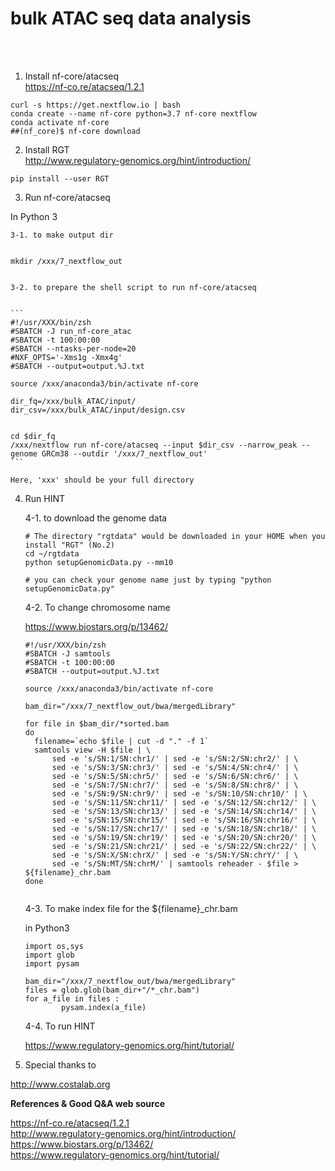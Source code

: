 # bulk ATAC seq data analysis 

<br>
<br>

1. Install nf-core/atacseq<br>
https://nf-co.re/atacseq/1.2.1

```
curl -s https://get.nextflow.io | bash
conda create --name nf-core python=3.7 nf-core nextflow
conda activate nf-core
##(nf_core)$ nf-core download
```



2. Install RGT<br> 
http://www.regulatory-genomics.org/hint/introduction/

```
pip install --user RGT
```




3. Run nf-core/atacseq

In Python 3


	3-1. to make output dir

	
	mkdir /xxx/7_nextflow_out
	
	
	3-2. to prepare the shell script to run nf-core/atacseq

	
	```
	#!/usr/XXX/bin/zsh
	#SBATCH -J run_nf-core_atac
	#SBATCH -t 100:00:00
	#SBATCH --ntasks-per-node=20
	#NXF_OPTS='-Xms1g -Xmx4g'
	#SBATCH --output=output.%J.txt
	
	source /xxx/anaconda3/bin/activate nf-core
	
	dir_fq=/xxx/bulk_ATAC/input/
	dir_csv=/xxx/bulk_ATAC/input/design.csv
	
	
	cd $dir_fq
	/xxx/nextflow run nf-core/atacseq --input $dir_csv --narrow_peak --genome GRCm38 --outdir '/xxx/7_nextflow_out'	
	```
	
	Here, 'xxx' should be your full directory 







4. Run HINT


	4-1. to download the genome data 
	
	```
	# The directory "rgtdata" would be downloaded in your HOME when you install "RGT" (No.2)
	cd ~/rgtdata
	python setupGenomicData.py --mm10
	
	# you can check your genome name just by typing "python setupGenomicData.py"
	```





	4-2. To change chromosome name 
	
	https://www.biostars.org/p/13462/
		

	```
	#!/usr/XXX/bin/zsh
	#SBATCH -J samtools
	#SBATCH -t 100:00:00
	#SBATCH --output=output.%J.txt
	
	source /xxx/anaconda3/bin/activate nf-core
	
	bam_dir="/xxx/7_nextflow_out/bwa/mergedLibrary"
	
	for file in $bam_dir/*sorted.bam
	do
	  filename=`echo $file | cut -d "." -f 1`
	  samtools view -H $file | \
	      sed -e 's/SN:1/SN:chr1/' | sed -e 's/SN:2/SN:chr2/' | \
	      sed -e 's/SN:3/SN:chr3/' | sed -e 's/SN:4/SN:chr4/' | \
	      sed -e 's/SN:5/SN:chr5/' | sed -e 's/SN:6/SN:chr6/' | \
	      sed -e 's/SN:7/SN:chr7/' | sed -e 's/SN:8/SN:chr8/' | \
	      sed -e 's/SN:9/SN:chr9/' | sed -e 's/SN:10/SN:chr10/' | \
	      sed -e 's/SN:11/SN:chr11/' | sed -e 's/SN:12/SN:chr12/' | \
	      sed -e 's/SN:13/SN:chr13/' | sed -e 's/SN:14/SN:chr14/' | \
	      sed -e 's/SN:15/SN:chr15/' | sed -e 's/SN:16/SN:chr16/' | \
	      sed -e 's/SN:17/SN:chr17/' | sed -e 's/SN:18/SN:chr18/' | \
	      sed -e 's/SN:19/SN:chr19/' | sed -e 's/SN:20/SN:chr20/' | \
	      sed -e 's/SN:21/SN:chr21/' | sed -e 's/SN:22/SN:chr22/' | \
	      sed -e 's/SN:X/SN:chrX/' | sed -e 's/SN:Y/SN:chrY/' | \
	      sed -e 's/SN:MT/SN:chrM/' | samtools reheader - $file > ${filename}_chr.bam
	done
	
	
	``` 




	4-3. To make index file for the ${filename}_chr.bam
	
	in Python3
	
	```
	import os,sys
	import glob
	import pysam
		
	bam_dir="/xxx/7_nextflow_out/bwa/mergedLibrary"
	files = glob.glob(bam_dir+"/*_chr.bam")
	for a_file in files :
	        pysam.index(a_file)
	
	```






	4-4. To run HINT
	
	https://www.regulatory-genomics.org/hint/tutorial/
	
	
	
	
	
	
	
5. Special thanks to 
	
http://www.costalab.org
	
	
	
**References & Good Q&A web source**

https://nf-co.re/atacseq/1.2.1<br>
http://www.regulatory-genomics.org/hint/introduction/<br>
https://www.biostars.org/p/13462/<br>
https://www.regulatory-genomics.org/hint/tutorial/<br>
	


	
